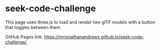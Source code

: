 # seek-code-challenge
 This page uses three.js to load and render two glTF models with a button that toggles between them.
 
 GitHub Pages link: https://mrjonathanandrews.github.io/seek-code-challenge/
